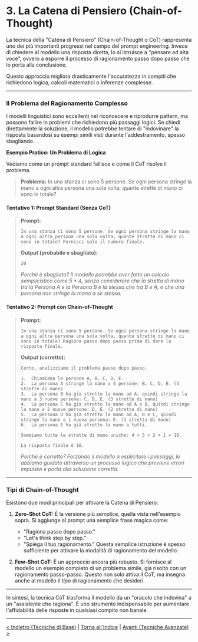 # 3. La Catena di Pensiero (Chain-of-Thought)

La tecnica della "Catena di Pensiero" (Chain-of-Thought o CoT) rappresenta uno dei più importanti progressi nel campo del prompt engineering. Invece di chiedere al modello una risposta diretta, lo si istruisce a "pensare ad alta voce", ovvero a esporre il processo di ragionamento passo dopo passo che lo porta alla conclusione.

Questo approccio migliora drasticamente l'accuratezza in compiti che richiedono logica, calcoli matematici o inferenze complesse.

---

### Il Problema del Ragionamento Complesso

I modelli linguistici sono eccellenti nel riconoscere e riprodurre pattern, ma possono fallire in problemi che richiedono più passaggi logici. Se chiedi direttamente la soluzione, il modello potrebbe tentare di "indovinare" la risposta basandosi su esempi simili visti durante l'addestramento, spesso sbagliando.

**Esempio Pratico: Un Problema di Logica**

Vediamo come un prompt standard fallisce e come il CoT risolve il problema.

> **Problema:**
> In una stanza ci sono 5 persone. Se ogni persona stringe la mano a ogni altra persona una sola volta, quante strette di mano ci sono in totale?

#### Tentativo 1: Prompt Standard (Senza CoT)

> **Prompt:**
> ```
> In una stanza ci sono 5 persone. Se ogni persona stringe la mano a ogni altra persona una sola volta, quante strette di mano ci sono in totale? Fornisci solo il numero finale.
> ```
> 
> **Output (probabile e sbagliato):**
> ```
> 20
> ```
> *Perché è sbagliato? Il modello potrebbe aver fatto un calcolo semplicistico come 5 * 4, senza considerare che la stretta di mano tra la Persona A e la Persona B è la stessa che tra B e A, e che una persona non stringe la mano a se stessa.*

#### Tentativo 2: Prompt con Chain-of-Thought

> **Prompt:**
> ```
> In una stanza ci sono 5 persone. Se ogni persona stringe la mano a ogni altra persona una sola volta, quante strette di mano ci sono in totale? Ragiona passo dopo passo prima di dare la risposta finale.
> ```
> 
> **Output (corretto):**
> ```
> Certo, analizziamo il problema passo dopo passo.
> 
> 1.  Chiamiamo le persone A, B, C, D, E.
> 2.  La persona A stringe la mano a 4 persone: B, C, D, E. (4 strette di mano)
> 3.  La persona B ha già stretto la mano ad A, quindi stringe la mano a 3 nuove persone: C, D, E. (3 strette di mano)
> 4.  La persona C ha già stretto la mano ad A e B, quindi stringe la mano a 2 nuove persone: D, E. (2 strette di mano)
> 5.  La persona D ha già stretto la mano ad A, B e C, quindi stringe la mano a 1 nuova persona: E. (1 stretta di mano)
> 6.  La persona E ha già stretto la mano a tutti.
> 
> Sommiamo tutte le strette di mano uniche: 4 + 3 + 2 + 1 = 10.
> 
> La risposta finale è 10.
> ```
> *Perché è corretto? Forzando il modello a esplicitare i passaggi, lo abbiamo guidato attraverso un processo logico che previene errori impulsivi e porta alla soluzione corretta.*

---

### Tipi di Chain-of-Thought

Esistono due modi principali per attivare la Catena di Pensiero:

1.  **Zero-Shot CoT:** È la versione più semplice, quella vista nell'esempio sopra. Si aggiunge al prompt una semplice frase magica come:
    *   "Ragiona passo dopo passo."
    *   "Let's think step by step."
    *   "Spiega il tuo ragionamento."
    Questa semplice istruzione è spesso sufficiente per attivare la modalità di ragionamento del modello.

2.  **Few-Shot CoT:** È un approccio ancora più robusto. Si fornisce al modello un esempio completo di un problema simile, già risolto con un ragionamento passo-passo. Questo non solo attiva il CoT, ma insegna anche al modello il *tipo* di ragionamento che desideri.

---

In sintesi, la tecnica CoT trasforma il modello da un "oracolo che indovina" a un "assistente che ragiona". È uno strumento indispensabile per aumentare l'affidabilità delle risposte in qualsiasi compito non banale.

---

[< Indietro (Tecniche di Base)](./02-tecniche-di-base.md) | [Torna all'Indice](./index.md) | [Avanti (Tecniche Avanzate) >](./04-tecniche-avanzate.md)
